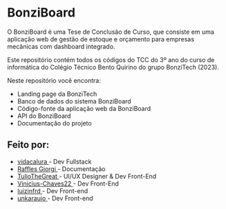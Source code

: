 # BonziBoard

O BonziBoard é uma Tese de Conclusão de Curso, que consiste em uma aplicação web de gestão 
de estoque e orçamento para empresas mecânicas com dashboard integrado.

Este repositório contém todos os códigos do TCC do 3º ano do curso de informática do
Colégio Técnico Bento Quirino do grupo BonziTech (2023).

Neste repositório você encontra:
* Landing page da BonziTech
* Banco de dados do sistema BonziBoard
* Código-fonte da aplicação web da BonziBoard
* API do BonziBoard
* Documentação do projeto


## Feito por:

* <a href="https://github.com/vidacalura"> vidacalura </a> - Dev Fullstack
* <a href="https://github.com/rafaelnator"> Raffles Giorgi </a> - Documentação
* <a href="https://github.com/TulioTheGreat"> TulioTheGreat </a> - UI/UX Designer & Dev Front-End
* <a href="https://github.com/Vinicius-Chaves22"> Vinicius-Chaves22 </a> - Dev Front-End
* <a href="https://github.com/luizinfrd"> luizinfrd </a> - Dev Front-end
* <a href="https://github.com/unknowuser6969"> unkaraujo </a> - Dev Front-end
